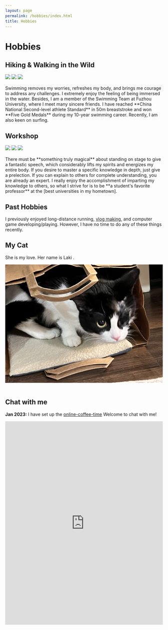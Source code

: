 ```yaml
---
layout: page
permalink: /hobbies/index.html
title: Hobbies
---
```


# Hobbies

## Hiking & Walking in the Wild

<div class="third">
<img src="/images/swimming2.JPG">
<img src="/images/swimming.JPG">
<img src="/images/surfing1.JPG">
</div>
<br>Swimming removes my worries, refreshes my body, and brings me courage to address any challenges. I extremely enjoy the feeling of being immersed in the water. Besides, I am a member of the Swimming Team at Fuzhou University, where I meet many sincere friends. I have reached **China National Second-level athlete Standard** in 50m breaststroke and won **Five Gold Medals** during my 10-year swimming career. Recently, I am also keen on surfing.

## Workshop

<div class="third">
<img src="/images/prelection1.JPG">
<img src="/images/speech1.JPG">
<img src="/images/speech3.JPG">
</div>
<br>There must be **something truly magical** about standing on stage to give a fantastic speech, which considerably lifts my spirits and energizes my entire body. If you desire to master a specific knowledge in depth, just give a prelection. If you can explain to others for complete understanding, you are already an expert. I really enjoy the accomplishment of imparting my knowledge to others, so what I strive for is to be **a student's favorite professor** at the [best universities in my hometown].

[best universities in my hometown]:https://www.fzu.edu.cn/


## Past Hobbies

I previously enjoyed long-distance running, [vlog making](https://space.bilibili.com/594030035), and computer game developing/playing. However, I have no time to do any of these things recently.

## My Cat

She is my love. Her name is Laki .

<div>
<img src="/images/cat.jpg">
</div>
<br>

## Chat with me

**Jan 2023:** I have set up the [online-coffee-time](https://outlook.office.com/bookwithme/user/86edc2fc0c3747159c5bc426da2559a4@jh.edu/meetingtype/53aZNPt1_0C4Mamsa9elnw2?anonymous&ep=mlink) Welcome to chat with me!

<iframe src="https://outlook.office.com/bookwithme/user/86edc2fc0c3747159c5bc426da2559a4@jh.edu/meetingtype/53aZNPt1_0C4Mamsa9elnw2?anonymous&ep=mlink" width="100%" height="650" frameborder="0"></iframe>

